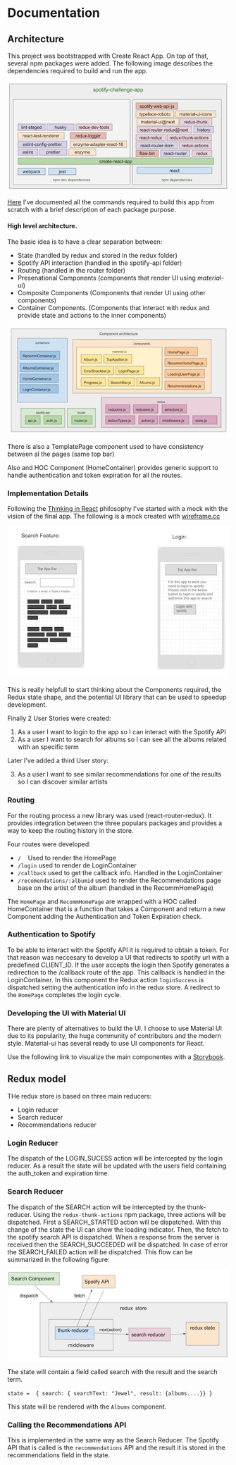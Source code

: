 

# Documentation



## Architecture

This project was bootstrapped with Create React App. On top of that, several npm packages were added. The following image describes the dependencies required to build and run the app. 

![npm dependencies](npmdep.png)

[Here](NPM_DEPENDENCIES.md) I've documented all the commands required to build this app from scratch with a brief description of each package purpose.

#### High level architecture.

The basic idea is to have a clear separation between:

- State (handled by redux and stored in the redux folder) 
- Spotify API interaction (handled in the spotify-api folder)
- Routing (handled in the router folder)
- Presenational Components (components that render UI using *material-ui*)
- Composite Components (Components that render UI using other components)
- Container Components. (Components that interact with redux and provide state and actions to the inner components)
 
![Component Architecture](comparch.png)

There is also a TemplatePage component used to have consistency between
al the pages (same top bar)

Also and HOC Component (HomeContainer) provides generic support to handle authentication and token expiration for all the routes.


### Implementation Details

Following the [Thinking in React](https://reactjs.org/docs/thinking-in-react.html)  philosophy I've started with a mock with the vision of the final app. The following is a mock created with [wireframe.cc](https://wireframe.cc/pro/pp/c5cfe313a125568)

![Mock](mockup.png)

This is really helpfull to start thinking about the Components required, the Redux state shape, and the potential UI library that can be used to speedup development.

Finally 2 User Stories were created:

1. As a user I want to login to the app so I can interact with the Spotify API
2. As a user I want to search for albums so I can see all the albums related with an specific term

Later I've added a third User story:

3. As a user I want to see similar recommendations for one of the results so I can discover similar artists


### Routing

For the routing process a new library was used (react-router-redux). It provides integration between the three populars packages and provides a way to keep the routing history in the store.

 Four routes were developed:

- `/`&nbsp;&nbsp;&nbsp;    Used to render the HomePage 
- `/login`   used to render de LoginContainer 
- `/callback`   used to get the callback info. Handled in the LoginContainer
- `/recomendations/:albumid` used to render the Recommendations page base on the artist of the album (handled in the RecommHomePage)
 
The `HomePage` and `RecommHomePage` are wrapped with a HOC called HomeContainer that is a function that takes a Component and return a new Component adding the Authentication and Token Expiration check.



### Authentication to Spotify

To be able to interact with the Spotify API it is required to obtain a token. For that reason was neccesary to develop a UI that redirects to spotify url with a predefined CLIENT_ID.  If the user accepts the login then Spotify generates a redirection to the /callback route of the app.  This callback is handled in the LoginContainer. In this component the Redux action `loginSuccess` is dispatched setting the authentication info in the redux store.  A redirect to the `HomePage` completes the login cycle.

### Developing the UI with Material UI

There are plenty of alternatives to build the UI. I choose to use Material UI due to its popularity, the huge community of contributors and the modern style. 
Material-ui has several  ready to use UI components for React.

Use the following link to visualize the main componentes with a [Storybook](https://papesce.github.io/storybook/).


## Redux model

THe redux store is based on three main reducers:

* Login reducer
* Search reducer
* Recommendations reducer

### Login Reducer

The dispatch of the LOGIN_SUCESS action will be intercepted by the login reducer. As a result the state will be updated with the users field containing the auth_token and expiration time.

###  Search Reducer

The dispatch of the SEARCH  action will be intercepted by the thunk-reducer. Using the `redux-thunk-actions` npm package, three actions will be dispatched.  First a SEARCH_STARTED action will be dispatched. With this change of the state the UI can show the loading indicator. Then, the fetch to the spotify search API is dispatched. When a response from the server is received then the SEARCH_SUCCEEDED will be dispatched. In case of error the SEARCH_FAILED action will be dispatched.  This flow can be summarized in the following figure:

![search api](searchapi.png)

The state will contain a field called search with the result and the search term.

```state =  { search: { searchText: "Jewel", result: {albums....}} } ```

This state will be rendered with the `Albums` component.

### Calling the Recommendations API

This is implemented in the same way as the Search Reducer.  The Spotify API that is called is the `recommendations` API and the result it is stored in the recommendations field in the state.
 